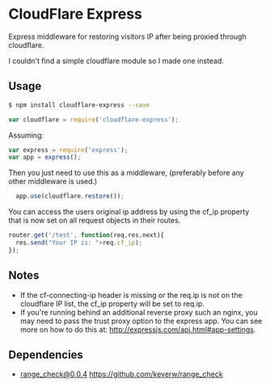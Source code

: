 CloudFlare Express
=========

Express middleware for restoring visitors IP after being proxied through cloudflare.

I couldn't find a simple cloudflare module so I made one instead.

## Usage

```sh
$ npm install cloudflare-express --save
```

```javascript
var cloudflare = require('cloudflare-express');
```
Assuming: 
```javascript
var express = require('express');
var app = express();
```
Then you just need to use this as a middleware, (preferably before any other middleware is used.)
```javascript
  app.use(cloudflare.restore());
```

You can access the users original ip address by using the cf_ip property that is now set on all request objects in their routes.

```javascript
router.get('/test', function(req,res,next){
  res.send("Your IP is: "+req.cf_ip);
});
```
## Notes 
* If the cf-connecting-ip header is missing or the req.ip is not on the cloudflare IP list, the cf_ip property will be set to req.ip.
* If you're running behind an additional reverse proxy such an nginx, you may need to pass the trust proxy option to the express app. You can see more on how to do this at: http://expressjs.com/api.html#app-settings.

## Dependencies
* range_check@0.0.4 https://github.com/keverw/range_check



